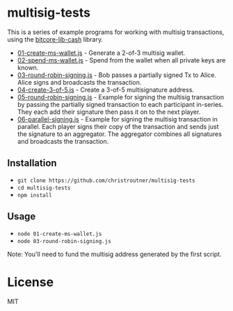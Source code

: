 # multisig-tests

This is a series of example programs for working with multisig transactions, using the [bitcore-lib-cash](https://github.com/bitpay/bitcore/tree/master/packages/bitcore-lib-cash) library.

- [01-create-ms-wallet.js](./01-create-ms-wallet.js) - Generate a 2-of-3 multisig wallet.
- [02-spend-ms-wallet.js](./02-spend-ms-wallet.js) - Spend from the wallet when all private keys are known.
- [03-round-robin-signing.js](./03-round-robin-signing.js) - Bob passes a partially signed Tx to Alice. Alice signs and broadcasts the transaction.
- [04-create-3-of-5.js](./04-create-3-of-5.js) - Create a 3-of-5 multisignature address.
- [05-round-robin-signing.js](./05-round-robin-signing.js) - Example for signing the multisig transaction by passing the partially signed transaction to each participant in-series. They each add their signature then pass it on to the next player.
- [06-parallel-signing.js](./06-parallel-signing.js) - Example for signing the multisig transaction in parallel. Each player signs their copy of the transaction and sends just the signature to an aggregator. The aggregator combines all signatures and broadcasts the transaction.

## Installation

- `git clone https://github.com/christroutner/multisig-tests`
- `cd multisig-tests`
- `npm install`

## Usage

- `node 01-create-ms-wallet.js`
- `node 03-round-robin-signing.js`

Note: You'll need to fund the multisig address generated by the first script.

# License
MIT
